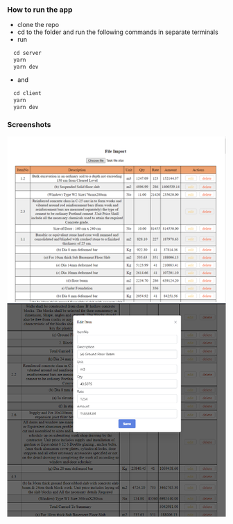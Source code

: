 ### How to run the app

- clone the repo
- cd to the folder and run the following commands in separate terminals
- run

```
  cd server
  yarn
  yarn dev
```

- and

```
  cd client
  yarn
  yarn dev
```

### Screenshots

![Screenshoot Table](./screenshots/1.png)
![Screenshoot Edit](./screenshots/2.png)
